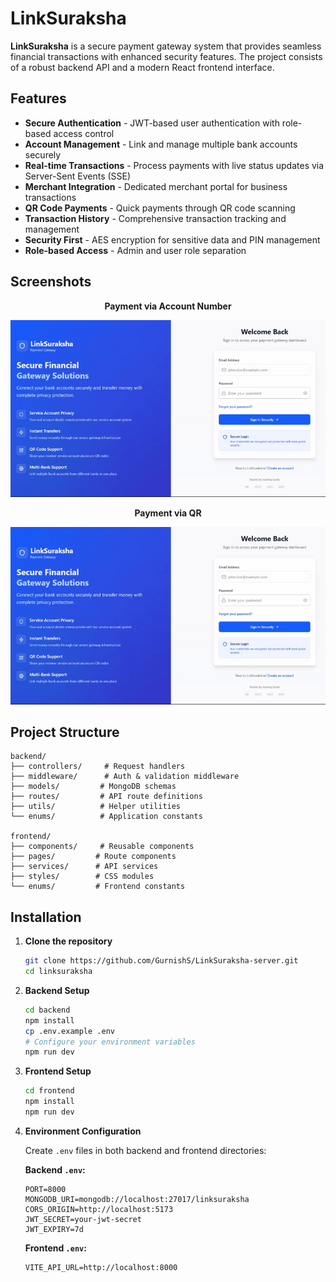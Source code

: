 # LinkSuraksha

**LinkSuraksha** is a secure payment gateway system that provides seamless financial transactions with enhanced security features. The project consists of a robust backend API and a modern React frontend interface.

## Features

- **Secure Authentication** - JWT-based user authentication with role-based access control
- **Account Management** - Link and manage multiple bank accounts securely
- **Real-time Transactions** - Process payments with live status updates via Server-Sent Events (SSE)
- **Merchant Integration** - Dedicated merchant portal for business transactions
- **QR Code Payments** - Quick payments through QR code scanning
- **Transaction History** - Comprehensive transaction tracking and management
- **Security First** - AES encryption for sensitive data and PIN management
- **Role-based Access** - Admin and user role separation

## Screenshots

<div align="center">
  <strong>Payment via Account Number</strong>
</div>

![alt text](images/LinkSuraksha-Demo[gif].gif)

<div align="center">
  <strong>Payment via QR</strong>
</div>

![alt text](images/LinkSuraksha-Demo[gif].gif)

## Project Structure

```
backend/
├── controllers/     # Request handlers
├── middleware/      # Auth & validation middleware
├── models/         # MongoDB schemas
├── routes/         # API route definitions
├── utils/          # Helper utilities
└── enums/          # Application constants

frontend/
├── components/     # Reusable components
├── pages/         # Route components
├── services/      # API services
├── styles/        # CSS modules
└── enums/         # Frontend constants
```

## Installation

1. **Clone the repository**

   ```bash
   git clone https://github.com/GurnishS/LinkSuraksha-server.git
   cd linksuraksha
   ```

2. **Backend Setup**

   ```bash
   cd backend
   npm install
   cp .env.example .env
   # Configure your environment variables
   npm run dev
   ```

3. **Frontend Setup**

   ```bash
   cd frontend
   npm install
   npm run dev
   ```

4. **Environment Configuration**

   Create `.env` files in both backend and frontend directories:

   **Backend `.env`:**

   ```env
   PORT=8000
   MONGODB_URI=mongodb://localhost:27017/linksuraksha
   CORS_ORIGIN=http://localhost:5173
   JWT_SECRET=your-jwt-secret
   JWT_EXPIRY=7d
   ```

   **Frontend `.env`:**

   ```env
   VITE_API_URL=http://localhost:8000
   ```
